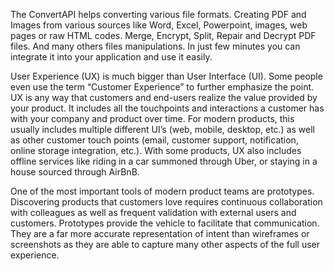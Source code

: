 The ConvertAPI helps converting various file formats. Creating PDF and Images from various sources like Word, Excel, Powerpoint, images, web pages or raw HTML codes. Merge, Encrypt, Split, Repair and Decrypt PDF files. And many others files manipulations. In just few minutes you can integrate it into your application and use it easily.

User Experience (UX) is much bigger than User Interface (UI). Some people even use the term “Customer Experience” to further emphasize the point. UX is any way that customers and end-users realize the value provided by your product. It includes all the touchpoints and interactions a customer has with your company and product over time. For modern products, this usually includes multiple different UI’s (web, mobile, desktop, etc.) as well as other customer touch points (email, customer support, notification, online storage integration, etc.). With some products, UX also includes offline services like riding in a car summoned through Uber, or staying in a house sourced through AirBnB.

One of the most important tools of modern product teams are prototypes. Discovering products that customers love requires continuous collaboration with colleagues as well as frequent validation with external users and customers. Prototypes provide the vehicle to facilitate that communication. They are a far more accurate representation of intent than wireframes or screenshots as they are able to capture many other aspects of the full user experience.
